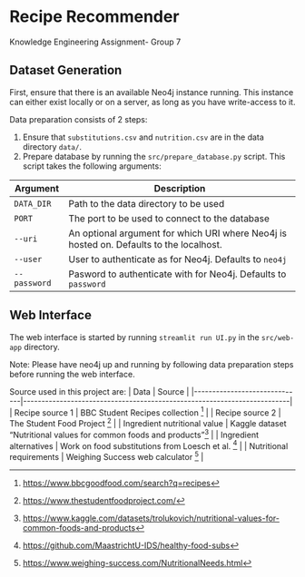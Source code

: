 # Recipe Recommender
Knowledge Engineering Assignment- Group 7

## Dataset Generation

First, ensure that there is an available Neo4j instance running.
This instance can either exist locally or on a server, as long as you have write-access to it.

Data preparation consists of 2 steps:

1. Ensure that `substitutions.csv` and `nutrition.csv` are in the data directory `data/`.
2. Prepare database by running the `src/prepare_database.py` script. This script takes the following arguments:

| Argument     | Description                                                                              |
|--------------|------------------------------------------------------------------------------------------|
| `DATA_DIR`   | Path to the data directory to be used                                                    |
| `PORT`       | The port to be used to connect to the database                                           |
| `--uri`      | An optional argument for which URI where Neo4j is hosted on.  Defaults to the localhost. |
| `--user`     | User to authenticate as for Neo4j. Defaults to `neo4j`                                   |
| `--password` | Pasword to authenticate with for Neo4j. Defaults to `password`                           |

## Web Interface

The web interface is started by running `streamlit run UI.py` in the `src/web-app` directory.

Note: Please have neo4j up and running by following data preparation steps before running the web interface.


Source used in this project are:
| Data                         | Source                                                                  |
|------------------------------|-------------------------------------------------------------------------|
| Recipe source 1              | BBC Student Recipes collection [^1]                                     |
| Recipe source 2              | The Student Food Project [^2]                                           |
| Ingredient nutritional value | Kaggle dataset “Nutritional values for common foods and products”[^3]   |
| Ingredient alternatives      | Work on food substitutions from Loesch et al. [^4]                      |
| Nutritional requirements     | Weighing Success web calculator [^5]                                    |

[^1]:https://www.bbcgoodfood.com/search?q=recipes
[^2]:https://www.thestudentfoodproject.com/
[^3]:https://www.kaggle.com/datasets/trolukovich/nutritional-values-for-common-foods-and-products
[^4]:https://github.com/MaastrichtU-IDS/healthy-food-subs
[^5]:https://www.weighing-success.com/NutritionalNeeds.html

